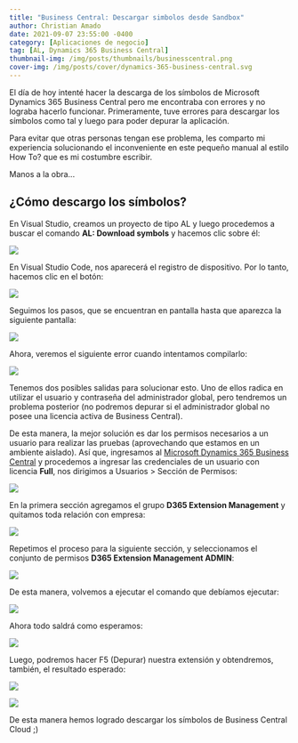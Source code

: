 ```yaml
---
title: "Business Central: Descargar simbolos desde Sandbox"
author: Christian Amado
date: 2021-09-07 23:55:00 -0400
category: [Aplicaciones de negocio]
tag: [AL, Dynamics 365 Business Central]
thumbnail-img: /img/posts/thumbnails/businesscentral.png
cover-img: /img/posts/cover/dynamics-365-business-central.svg
---
```


El día de hoy intenté hacer la descarga de los símbolos de Microsoft Dynamics 365 Business Central pero me encontraba con errores y no lograba hacerlo funcionar. Primeramente, tuve errores para descargar los símbolos como tal y luego para poder depurar la aplicación.  

Para evitar que otras personas tengan ese problema, les comparto mi experiencia solucionando el inconveniente en este pequeño manual al estilo How To? que es mi costumbre escribir.  

<!--more-->

Manos a la obra...  

## ¿Cómo descargo los símbolos?
En Visual Studio, creamos un proyecto de tipo AL y luego procedemos a buscar el comando **AL: Download symbols** y hacemos clic sobre él:  

![](/img/posts/2021/09/07/1.png)  

En Visual Studio Code, nos aparecerá el registro de dispositivo. Por lo tanto, hacemos clic en el botón:  

![](/img/posts/2021/09/07/2.png)  

Seguimos los pasos, que se encuentran en pantalla hasta que aparezca la siguiente pantalla:  

![](/img/posts/2021/09/07/3.png) 


Ahora, veremos el siguiente error cuando intentamos compilarlo:  

![](/img/posts/2021/09/07/4.png)  

Tenemos dos posibles salidas para solucionar esto. Uno de ellos radica en utilizar el usuario y contraseña del administrador global, pero tendremos un problema posterior (no podremos depurar si el administrador global no posee una licencia activa de Business Central).  

De esta manera, la mejor solución es dar los permisos necesarios a un usuario para realizar las pruebas (aprovechando que estamos en un ambiente aislado). Así que, ingresamos al [Microsoft Dynamics 365 Business Central](https://businesscentral.dynamics.com) y procedemos a ingresar las credenciales de un usuario con licencia **Full**, nos dirigimos a Usuarios > Sección de Permisos:  

![](/img/posts/2021/09/07/5.png)  

En la primera sección agregamos el grupo **D365 Extension Management** y quitamos toda relación con empresa:  

![](/img/posts/2021/09/07/6.png)  

Repetimos el proceso para la siguiente sección, y seleccionamos el conjunto de permisos **D365 Extension Management ADMIN**:  

![](/img/posts/2021/09/07/7.png)  

De esta manera, volvemos a ejecutar el comando que debíamos ejecutar:  

![](/img/posts/2021/09/07/1.png)  

Ahora todo saldrá como esperamos:  

![](/img/posts/2021/09/07/8.png) 

Luego, podremos hacer F5 (Depurar) nuestra extensión y obtendremos, también, el resultado esperado:  

![](/img/posts/2021/09/07/9.png)  

![](/img/posts/2021/09/07/10.png)  

De esta manera hemos logrado descargar los símbolos de Business Central Cloud ;)
